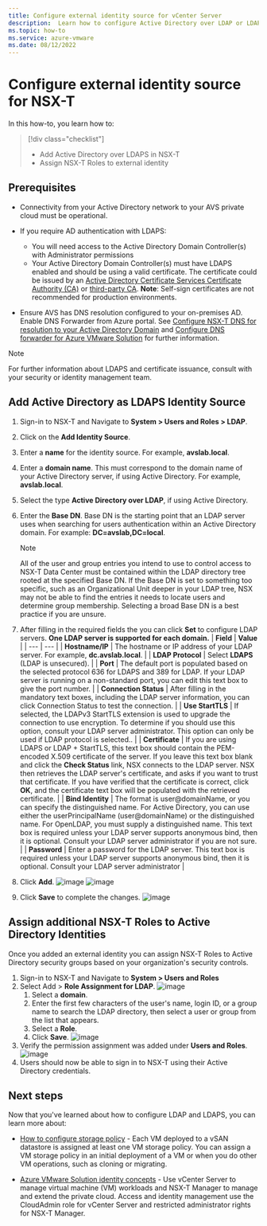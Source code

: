 ```yaml
---
title: Configure external identity source for vCenter Server
description:  Learn how to configure Active Directory over LDAP or LDAPS for vCenter Server as an external identity source.
ms.topic: how-to
ms.service: azure-vmware
ms.date: 08/12/2022
---
```


# Configure external identity source for NSX-T

In this how-to, you learn how to:

> [!div class="checklist"]
> * Add Active Directory over LDAPS in NSX-T
> * Assign NSX-T Roles to external identity

## Prerequisites

- Connectivity from your Active Directory network to your AVS private cloud must be operational.

- If you require AD authentication with LDAPS:

    - You will need access to the Active Directory Domain Controller(s) with Administrator permissions
    - Your Active Directory Domain Controller(s) must have LDAPS enabled and should be using a valid certificate. The certificate could be issued by an [Active Directory Certificate Services Certificate Authority (CA)](https://social.technet.microsoft.com/wiki/contents/articles/2980.ldap-over-ssl-ldaps-certificate.aspx) or [third-party CA](https://docs.microsoft.com/troubleshoot/windows-server/identity/enable-ldap-over-ssl-3rd-certification-authority). **Note**: Self-sign certificates are not recommended for production environments.  

- Ensure AVS has DNS resolution configured to your on-premises AD. Enable DNS Forwarder from Azure portal. See [Configure NSX-T DNS for resolution to your Active Directory Domain](/BrownField/Identity/configure-identity-source-vcenter.md/#configuring-nsx-t-dns-for-resolution-to-your-active-directory-domain) and [Configure DNS forwarder for Azure VMware Solution](https://docs.microsoft.com/azure/azure-vmware/configure-dns-azure-vmware-solution) for  further information.


>[!NOTE]
>For further information about LDAPS and certificate issuance, consult with your security or identity management team.

## Add Active Directory as LDAPS Identity Source

1. Sign-in to NSX-T and Navigate to **System > Users and Roles > LDAP**.
1. Click on the **Add Identity Source**.
1. Enter a **name** for the identity source. For example, **avslab.local**. 
1. Enter a **domain name**. This must correspond to the domain name of your Active Directory server, if using Active Directory. For example, **avslab.local**. 
1. Select the type **Active Directory over LDAP**, if using Active Directory.
1. Enter the  **Base DN**. Base DN is the starting point that an LDAP server uses when searching for users authentication within an Active Directory domain. For example: **DC=avslab,DC=local**. 

    >[!NOTE]
    >All of the user and group entries you intend to use to control access to NSX-T Data Center must be contained within the LDAP directory tree rooted at the specified Base DN. If the Base DN is set to something too specific, such as an Organizational Unit deeper in your LDAP tree, NSX may not be able to find the entries it needs to locate users and determine group membership. Selecting a broad Base DN is a best practice if you are unsure.
1. After filling in the required fields the you can click **Set** to configure LDAP servers. **One LDAP server is supported for each domain.**
   | **Field** | **Value** |
   | --- | --- |
   | **Hostname/IP**  | The hostname or IP address of your LDAP server. For example, **dc.avslab.local**.  |
   | **LDAP Protocol** | Select **LDAPS** (LDAP is unsecured).  |
   | **Port**  | The default port is populated based on the selected protocol 636 for LDAPS and 389 for LDAP. If your LDAP server is running on a non-standard port, you can edit this text box to give the port number. |
   | **Connection Status**  | After filling in the mandatory text boxes, including the LDAP server information, you can click Connection Status to test the connection. |
   | **Use StartTLS**  |  If selected, the LDAPv3 StartTLS extension is used to upgrade the connection to use encryption. To determine if you should use this option, consult your LDAP server administrator. This option can only be used if LDAP protocol is selected..  |
   | **Certificate**  | If you are using LDAPS or LDAP + StartTLS, this text box should contain the PEM-encoded X.509 certificate of the server. If you leave this text box blank and click the **Check Status** link, NSX connects to the LDAP server. NSX then retrieves the LDAP server's certificate, and asks if you want to trust that certificate. If you have verified that the certificate is correct, click **OK**, and the certificate text box will be populated with the retrieved certificate.  |
   | **Bind Identity**  | The format is user@domainName, or you can specify the distinguished name. For Active Directory, you can use either the userPrincipalName (user@domainName) or the distinguished name. For OpenLDAP, you must supply a distinguished name. This text box is required unless your LDAP server supports anonymous bind, then it is optional. Consult your LDAP server administrator if you are not sure. |
   | **Password**  | Enter a password for the LDAP server. This text box is required unless your LDAP server supports anonymous bind, then it is optional. Consult your LDAP server administrator  |

1. Click **Add**.
  ![image](./images/ldaps-nsxt-ldap-server-1.png)
  ![image](./images/ldaps-nsxt-ldap-server-2.png)

1. Click **Save** to complete the changes.
  ![image](./images/ldaps-nsxt-add-identity-1.png)
## Assign additional NSX-T Roles to Active Directory Identities
Once you added an external identity you can assign NSX-T Roles to Active Directory security groups based on your organization's security controls.

1. Sign-in to NSX-T and Navigate to **System > Users and Roles**
1. Select Add > **Role Assignment for LDAP**. 
    ![image](./images/ldaps-nsxt-assignment-1.png)
    1. Select a **domain**.
    1. Enter the first few characters of the user's name, login ID, or a group name to search the LDAP directory, then select a user or group from the list that appears.
    1. Select a **Role**. 
    1. Click **Save**.
    ![image](./images/ldaps-nsxt-assignment-2.png)
1. Verify the permission assignment was added under **Users and Roles**.
![image](./images/ldaps-nsxt-assignment-3.png)
1. Users should now be able to sign in to NSX-T using their Active Directory credentials.

## Next steps

Now that you've learned about how to configure LDAP and LDAPS, you can learn more about:

- [How to configure storage policy](configure-storage-policy.md) - Each VM deployed to a vSAN datastore is assigned at least one VM storage policy. You can assign a VM storage policy in an initial deployment of a VM or when you do other VM operations, such as cloning or migrating.

- [Azure VMware Solution identity concepts](concepts-identity.md) - Use vCenter Server to manage virtual machine (VM) workloads and NSX-T Manager to manage and extend the private cloud. Access and identity management use the CloudAdmin role for vCenter Server and restricted administrator rights for NSX-T Manager. 

